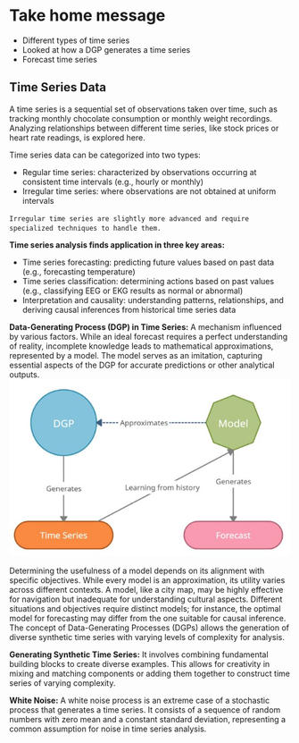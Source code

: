 # Take home message

- Different types of time series
- Looked at how a DGP generates a time series
- Forecast time series 

## Time Series Data
A time series is a sequential set of observations taken over time, such as tracking monthly chocolate consumption or monthly weight recordings. Analyzing relationships between different time series, like stock prices or heart rate readings, is explored here. 

Time series data can be categorized into two types: 
  - Regular time series: characterized by observations occurring at consistent time intervals (e.g., hourly or monthly)
  - Irregular time series: where observations are not obtained at uniform intervals

`Irregular time series are slightly more advanced and require specialized techniques to handle them.`

**Time series analysis finds application in three key areas:** 
  - Time series forecasting: predicting future values based on past data (e.g., forecasting temperature)
  - Time series classification: determining actions based on past values (e.g., classifying EEG or EKG results as normal or abnormal)
  - Interpretation and causality: understanding patterns, relationships, and deriving causal inferences from historical time series data

**Data-Generating Process (DGP) in Time Series:** <be>
A mechanism influenced by various factors. While an ideal forecast requires a perfect understanding of reality, incomplete knowledge leads to mathematical approximations, represented by a model. The model serves as an imitation, capturing essential aspects of the DGP for accurate predictions or other analytical outputs.
![DGP](https://github.com/MohidulHaqueTushar/analyze-Time_Series/blob/main/details-on-Time_Series/Image/DGP.JPG)

Determining the usefulness of a model depends on its alignment with specific objectives. While every model is an approximation, its utility varies across different contexts. A model, like a city map, may be highly effective for navigation but inadequate for understanding cultural aspects. Different situations and objectives require distinct models; for instance, the optimal model for forecasting may differ from the one suitable for causal inference. The concept of Data-Generating Processes (DGPs) allows the generation of diverse synthetic time series with varying levels of complexity for analysis.

**Generating Synthetic Time Series:**
It involves combining fundamental building blocks to create diverse examples. This allows for creativity in mixing and matching components or adding them together to construct time series of varying complexity.

**White Noise:** A white noise process is an extreme case of a stochastic process that generates a time series. It consists of a sequence of random numbers with zero mean and a constant standard deviation, representing a common assumption for noise in time series analysis.








